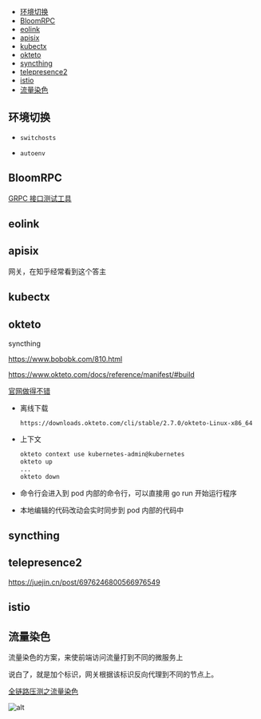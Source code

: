 - [环境切换](#环境切换)
- [BloomRPC](#bloomrpc)
- [eolink](#eolink)
- [apisix](#apisix)
- [kubectx](#kubectx)
- [okteto](#okteto)
- [syncthing](#syncthing)
- [telepresence2](#telepresence2)
- [istio](#istio)
- [流量染色](#流量染色)

## 环境切换

- `switchosts`

- `autoenv`

## BloomRPC

[GRPC 接口测试工具](https://www.jianshu.com/p/48b34f301738)

## eolink

## apisix

网关，在知乎经常看到这个答主

## kubectx

## okteto

syncthing

https://www.bobobk.com/810.html

https://www.okteto.com/docs/reference/manifest/#build

[官网做得不错](https://www.okteto.com/)

- 离线下载

  ```
  https://downloads.okteto.com/cli/stable/2.7.0/okteto-Linux-x86_64
  ```

- 上下文

  ```sh
  okteto context use kubernetes-admin@kubernetes
  okteto up
  ...
  okteto down
  ```

- 命令行会进入到 pod 内部的命令行，可以直接用 go run 开始运行程序

- 本地编辑的代码改动会实时同步到 pod 内部的代码中

## syncthing

## telepresence2

https://juejin.cn/post/6976246800566976549

## istio

## 流量染色

流量染色的方案，来使前端访问流量打到不同的微服务上

说白了，就是加个标识，网关根据该标识反向代理到不同的节点上。

[全链路压测之流量染色](https://blog.csdn.net/afzaici/article/details/120752210)

![alt](https://img-blog.csdnimg.cn/3c010636979d49398dcb7be45ed3b4fe.png?x-oss-process=image/watermark,type_ZHJvaWRzYW5zZmFsbGJhY2s,shadow_50,text_Q1NETiBA5L-hLeW_tQ==,size_20,color_FFFFFF,t_70,g_se,x_16)
